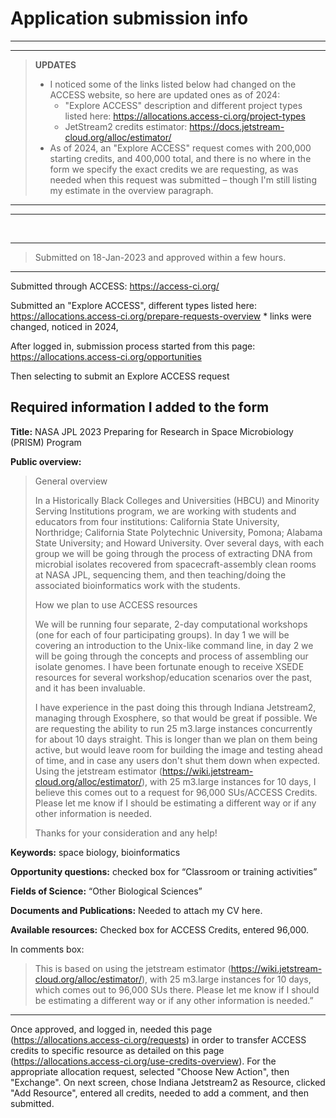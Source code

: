 # Application submission info
---
---
> **UPDATES**
> - I noticed some of the links listed below had changed on the ACCESS website, so here are updated ones as of 2024:
>   - "Explore ACCESS" description and different project types listed here: https://allocations.access-ci.org/project-types
>   - JetStream2 credits estimator: https://docs.jetstream-cloud.org/alloc/estimator/
> - As of 2024, an "Explore ACCESS" request comes with 200,000 starting credits, and 400,000 total, and there is no where in the form we specify the exact credits we are requesting, as was needed when this request was submitted – though I'm still listing my estimate in the overview paragraph.
---

---

<br>

---
> Submitted on 18-Jan-2023 and approved within a few hours.
---

Submitted through ACCESS: https://access-ci.org/

Submitted an "Explore ACCESS", different types listed here: https://allocations.access-ci.org/prepare-requests-overview
    * links were changed, noticed in 2024, 

After logged in, submission process started from this page: https://allocations.access-ci.org/opportunities

Then selecting to submit an Explore ACCESS request


## Required information I added to the form

**Title:** NASA JPL 2023 Preparing for Research in Space Microbiology (PRISM) Program

**Public overview:**  

> General overview
>
> In a Historically Black Colleges and Universities (HBCU) and Minority Serving Institutions program, we are working with students and educators from four institutions: California State University, Northridge; California State Polytechnic University, Pomona; Alabama State University; and Howard University. Over several days, with each group we will be going through the process of extracting DNA from microbial isolates recovered from spacecraft-assembly clean rooms at NASA JPL, sequencing them, and then teaching/doing the associated bioinformatics work with the students. 
> 
> How we plan to use ACCESS resources
> 
> We will be running four separate, 2-day computational workshops (one for each of four participating groups). In day 1 we will be covering an introduction to the Unix-like command line, in day 2 we will be going through the concepts and process of assembling our isolate genomes. I have been fortunate enough to receive XSEDE resources for several workshop/education scenarios over the past, and it has been invaluable.
> 
> I have experience in the past doing this through Indiana Jetstream2, managing through Exosphere, so that would be great if possible. We are requesting the ability to run 25 m3.large instances concurrently for about 10 days straight. This is longer than we plan on them being active, but would leave room for building the image and testing ahead of time, and in case any users don't shut them down when expected. Using the jetstream estimator (https://wiki.jetstream-cloud.org/alloc/estimator/), with 25 m3.large instances for 10 days, I believe this comes out to a request for 96,000 SUs/ACCESS Credits.  Please let me know if I should be estimating a different way or if any other information is needed.
> 
> Thanks for your consideration and any help!


**Keywords:** space biology, bioinformatics

**Opportunity questions:** checked box for “Classroom or training activities”

**Fields of Science:** “Other Biological Sciences”

**Documents and Publications:** Needed to attach my CV here.

**Available resources:** Checked box for ACCESS Credits, entered 96,000. 

In comments box: 

> This is based on using the jetstream estimator (https://wiki.jetstream-cloud.org/alloc/estimator/), with 25 m3.large instances for 10 days, which comes out to 96,000 SUs there. Please let me know if I should be estimating a different way or if any other information is needed.”

---

Once approved, and logged in, needed this page (https://allocations.access-ci.org/requests) in order to transfer ACCESS credits to specific resource as detailed on this page (https://allocations.access-ci.org/use-credits-overview). For the appropriate allocation request, selected "Choose New Action", then "Exchange". On next screen, chose Indiana Jetstream2 as Resource, clicked "Add Resource", entered all credits, needed to add a comment, and then submitted.
